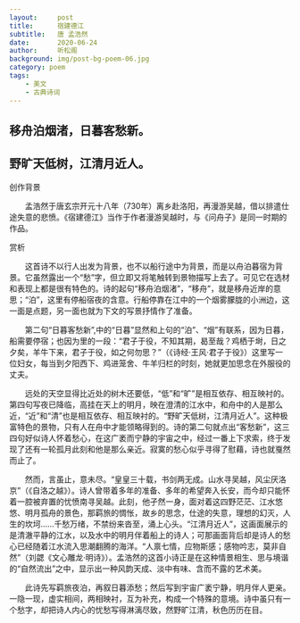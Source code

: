 ```yaml
---
layout:     post
title:      宿建德江
subtitle:   唐 孟浩然
date:       2020-06-24
author:     听松阁
background: img/post-bg-poem-06.jpg
category: poem
tags:
    - 美文
    - 古典诗词
---
```


## 移舟泊烟渚，日暮客愁新。
## 野旷天低树，江清月近人。



创作背景



　　孟浩然于唐玄宗开元十八年（730年）离乡赴洛阳，再漫游吴越，借以排遣仕途失意的悲愤。《宿建德江》当作于作者漫游吴越时，与《问舟子》是同一时期的作品。



赏析



　　这首诗不以行人出发为背景，也不以船行途中为背景，而是以舟泊暮宿为背景。它虽然露出一个“愁”字，但立即又将笔触转到景物描写上去了。可见它在选材和表现上都是很有特色的。诗的起句“移舟泊烟渚”，“移舟”，就是移舟近岸的意思；“泊”，这里有停船宿夜的含意。行船停靠在江中的一个烟雾朦胧的小洲边，这一面是点题，另一面也就为下文的写景抒情作了准备。



　　第二句“日暮客愁新”,中的“日暮”显然和上句的“泊”、“烟”有联系，因为日暮，船需要停宿；也因为里的一段：“君子于役，不知其期，曷至哉？鸡栖于埘，日之夕矣，羊牛下来，君子于役，如之何勿思？”（《诗经·王风·君子于役》）这里写一位妇女，每当到夕阳西下、鸡进笼舍、牛羊归栏的时刻，她就更加思念在外服役的丈夫。



　　远处的天空显得比近处的树木还要低，“低”和“旷”是相互依存、相互映衬的。第四句写夜已降临，高挂在天上的明月，映在澄清的江水中，和舟中的人是那么近，“近”和“清”也是相互依存、相互映衬的。“野旷天低树，江清月近人”。这种极富特色的景物，只有人在舟中才能领略得到的。诗的第二句就点出“客愁新”，这三四句好似诗人怀着愁心，在这广袤而宁静的宇宙之中，经过一番上下求索，终于发现了还有一轮孤月此刻和他是那么亲近。寂寞的愁心似乎寻得了慰藉，诗也就戛然而止了。



　　然而，言虽止，意未尽。“皇皇三十载，书剑两无成。山水寻吴越，风尘厌洛京”（《自洛之越》）。诗人曾带着多年的准备、多年的希望奔入长安，而今却只能怀着一腔被弃置的忧愤南寻吴越。此刻，他孑然一身，面对着这四野茫茫、江水悠悠、明月孤舟的景色，那羁旅的惆怅，故乡的思念，仕途的失意，理想的幻灭，人生的坎坷……千愁万绪，不禁纷来沓至，涌上心头。“江清月近人”，这画面展示的是清澈平静的江水，以及水中的明月伴着船上的诗人；可那画面背后却是诗人的愁心已经随着江水流入思潮翻腾的海洋。“人禀七情，应物斯感；感物吟志，莫非自然”（刘勰《文心雕龙·明诗》）。孟浩然的这首小诗正是在这种情景相生、思与境谐的“自然流出”之中，显示出一种风韵天成、淡中有味、含而不露的艺术美。



　　此诗先写羁旅夜泊，再叙日暮添愁；然后写到宇宙广袤宁静，明月伴人更亲。一隐一现，虚实相间，两相映衬，互为补充，构成一个特殊的意境。诗中虽只有一个愁字，却把诗人内心的忧愁写得淋漓尽致，然野旷江清，秋色历历在目。
